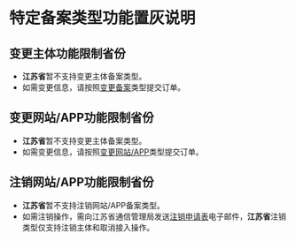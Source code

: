 # 特定备案类型功能置灰说明



## 变更主体功能限制省份

- **江苏省**暂不支持变更主体备案类型。
- 如需变更信息，请按照[变更备案](https://docs.ucloud.cn/beian1/guidance/guidance7)类型提交订单。



## 变更网站/APP功能限制省份

- **江苏省**暂不支持变更主体备案类型。
- 如需变更信息，请按照[变更网站/APP](https://docs.ucloud.cn/beian1/guidance/guidance7)类型提交订单。



## 注销网站/APP功能限制省份

- **江苏省**暂不支持注销网站/APP备案类型。
- 如需注销操作，需向江苏省通信管理局发送[注销申请表](https://static.ucloud.cn/0a995a4272af495796593e69981e512f.doc)电子邮件，**江苏省**注销类型仅支持注销主体和取消接入操作。
